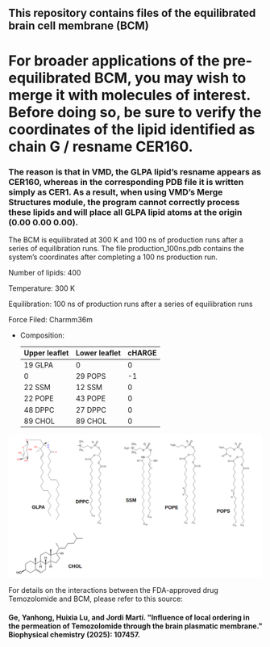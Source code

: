 ## This repository contains files of the equilibrated brain cell membrane (BCM)

# For broader applications of the pre-equilibrated BCM, you may wish to merge it with molecules of interest. Before doing so, be sure to verify the coordinates of the lipid identified as chain G / resname CER160.

### The reason is that in VMD, the GLPA lipid’s resname appears as CER160, whereas in the corresponding PDB file it is written simply as CER1. As a result, when using VMD’s Merge Structures module, the program cannot correctly process these lipids and will place all GLPA lipid atoms at the origin (0.00 0.00 0.00).

The BCM is equilibrated at 300 K and 100 ns of production runs after a series of equilibration runs.
The file production_100ns.pdb contains the system’s coordinates after completing a 100 ns production run.

Number of lipids: 400

Temperature: 300 K

Equilibration: 100 ns of production runs after a series of equilibration runs

Force Filed: Charmm36m

* Composition:

   | Upper leaflet         |Lower leaflet  |   cHARGE  |
  | ------------- | ------------- | ------------- |
   | 19 GLPA               | 0  |  0 |
   | 0                     | 29 POPS |  -1 |
   | 22 SSM                | 12 SSM | 0 |
   | 22 POPE               | 43 POPE | 0 |
   | 48 DPPC               | 27 DPPC | 0 |
   | 89 CHOL               | 89 CHOL | 0 |

![Chemical structure of lipids of BCM](https://github.com/HuixiaLuScienceRocks/equilibrated_brain_cell_membrane/blob/main/FIG-LIPIDS.png)

For details on the interactions between the FDA-approved drug Temozolomide and BCM, please refer to this source:

#### Ge, Yanhong, Huixia Lu, and Jordi Martí. "Influence of local ordering in the permeation of Temozolomide through the brain plasmatic membrane." Biophysical chemistry (2025): 107457.
